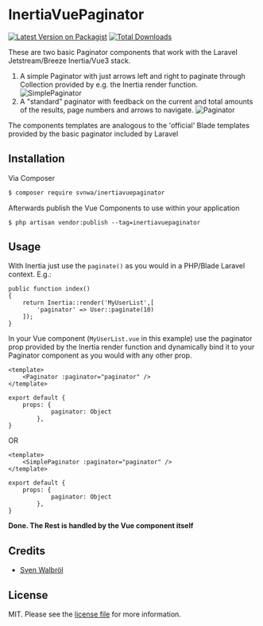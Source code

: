 # InertiaVuePaginator

[![Latest Version on Packagist][ico-version]][link-packagist]
[![Total Downloads][ico-downloads]][link-downloads]

These are two basic Paginator components that work with the Laravel Jetstream/Breeze Inertia/Vue3 stack.

1. A simple Paginator with just arrows left and right to paginate through Collection provided by e.g. the Inertia render function.
![SimplePaginator](https://gist.githubusercontent.com/svnwa/3d3e297680f80821c553726ff13d09bd/raw/d8caa565e36aa597a31cac66139e87a322eca972/SimplePaginator.png)
3. A "standard" paginator with feedback on the current and total amounts of the results, page numbers and arrows to navigate.
![Paginator](https://gist.githubusercontent.com/svnwa/3d3e297680f80821c553726ff13d09bd/raw/d8caa565e36aa597a31cac66139e87a322eca972/Paginator.png)

The components templates are analogous to the 'official' Blade templates provided by the basic paginator included by Laravel

## Installation

Via Composer

``` bash
$ composer require svnwa/inertiavuepaginator
```

Afterwards publish the Vue Components to use within your application
```
$ php artisan vendor:publish --tag=inertiavuepaginator
```

## Usage

With Inertia just use the `paginate()` as you would in a PHP/Blade Laravel context. E.g.:

```
public function index()
{
    return Inertia::render('MyUserList',[
        'paginator' => User::paginate(10)
    ]);
}
```

In your Vue component (`MyUserList.vue` in this example) use the paginator prop provided by the Inertia render function and dynamically bind it to your Paginator component as you would with any other prop.
```
<template>
    <Paginator :paginator="paginator" />
</template>

export default {
    props: {
            paginator: Object
        },
}
```

OR 

```
<template>
    <SimplePaginator :paginator="paginator" />
</template>

export default {
    props: {
            paginator: Object
        },
}
```

**Done. The Rest is handled by the Vue component itself**


## Credits

- [Sven Walbröl][link-author]

## License

MIT. Please see the [license file](license.md) for more information.

[ico-version]: https://img.shields.io/packagist/v/svnwa/inertiavuepaginator.svg?style=flat-square
[ico-downloads]: https://img.shields.io/packagist/dt/svnwa/inertiavuepaginator.svg?style=flat-square
[ico-travis]: https://img.shields.io/travis/svnwa/inertiavuepaginator/master.svg?style=flat-square
[ico-styleci]: https://styleci.io/repos/12345678/shield

[link-packagist]: https://packagist.org/packages/svnwa/inertiavuepaginator
[link-downloads]: https://packagist.org/packages/svnwa/inertiavuepaginator
[link-travis]: https://travis-ci.org/svnwa/inertiavuepaginator
[link-styleci]: https://styleci.io/repos/12345678
[link-author]: https://github.com/svnwa
[link-contributors]: ../../contributors
